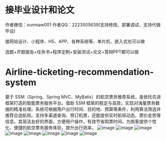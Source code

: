# 接毕业设计和论文
作者微信：xunmaw001  作者QQ：2223505639(支持修改、部署调试、支持代做毕设)

接网站设计、小程序、H5、APP、各种系统等，单片机、嵌入式也可以做

选题+开题报告+任务书+程序定制+安装测试+论文+答辩PPT都可以做
# Airline-ticketing-recommendation-system
基于 SSM（Spring、Spring MVC、MyBatis）的航空票务推荐系统，是依托先进框架打造的智能票务服务平台。借助 SSM 框架的稳定与高效，实现对海量票务数据的精准处理。系统可根据用户出行时间、目的地、预算等条件，利用算法筛选并推荐合适航班。支持多渠道查询、预订机票，还能提供实时航班动态、票价走势等信息。其简洁友好的界面，方便用户操作，有效节省购票时间，为旅客提供个性化、便捷的航空票务服务体验，提升出行效率。 
![image](https://github.com/user-attachments/assets/31dfaa45-273b-42e5-aa17-991ad4574f9a)
![image](https://github.com/user-attachments/assets/eedd5672-723d-4844-b3d8-d19aca67bdcd)
![image](https://github.com/user-attachments/assets/4c3e5a76-2174-4407-a2dc-63fa940a23f9)
![image](https://github.com/user-attachments/assets/5dd7adf2-74ef-4002-a705-a8084427ef8e)
![image](https://github.com/user-attachments/assets/2cbd4178-a6ae-4718-92df-75ad36fc1bb1)
![image](https://github.com/user-attachments/assets/62a0c15b-9fa7-494f-aead-f63000a67a14)
![image](https://github.com/user-attachments/assets/1c54d7a2-9043-47d2-895b-36d70df55fbc)
![image](https://github.com/user-attachments/assets/8d0ae052-359a-4dfe-bf4a-055849849d42)

